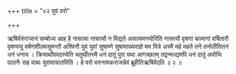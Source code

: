 +++
title = "०२ युवं वरो"

+++

ऋषिर्वरुंराजानं सम्बोध्य आह हे नासत्या नासत्यौ न विद्यते असत्यमनयोरिति नासत्यौ वृषणा कामानां वर्षितारौ वृषण्वसू वर्षणशीलवसुमन्तौ अश्विनौ युवं युवां सुषाम्णे सुषामाख्यराज्ञे मम पित्रे अस्मै महे महते तने तनोतीतितनं धनं धनाय । क्रियार्थोपपदस्येति चतुर्थीतस्मै धनं दातुं पुरा यथा आगच्छतम् तद्वन्मत्द्यमपि धनं दातुं अवोभिः पालनैः सह याथः युवामायातमिति । हे वरो वरुनामकराजन्नेवं ब्रूहीतिऋषिर्वदति ॥ २ ॥